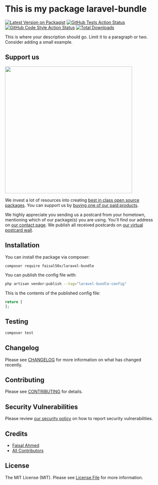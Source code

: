 # This is my package laravel-bundle

[![Latest Version on Packagist](https://img.shields.io/packagist/v/faisal50x/laravel-bundle.svg?style=flat-square)](https://packagist.org/packages/faisal50x/laravel-bundle)
[![GitHub Tests Action Status](https://img.shields.io/github/actions/workflow/status/faisal50x/laravel-bundle/run-tests.yml?branch=main&label=tests&style=flat-square)](https://github.com/faisal50x/laravel-bundle/actions?query=workflow%3Arun-tests+branch%3Amain)
[![GitHub Code Style Action Status](https://img.shields.io/github/actions/workflow/status/faisal50x/laravel-bundle/fix-php-code-style-issues.yml?branch=main&label=code%20style&style=flat-square)](https://github.com/faisal50x/laravel-bundle/actions?query=workflow%3A"Fix+PHP+code+style+issues"+branch%3Amain)
[![Total Downloads](https://img.shields.io/packagist/dt/faisal50x/laravel-bundle.svg?style=flat-square)](https://packagist.org/packages/faisal50x/laravel-bundle)

This is where your description should go. Limit it to a paragraph or two. Consider adding a small example.

## Support us

[<img src="https://github-ads.s3.eu-central-1.amazonaws.com/laravel-bundle.jpg?t=1" width="419px" />](https://spatie.be/github-ad-click/laravel-bundle)

We invest a lot of resources into creating [best in class open source packages](https://spatie.be/open-source). You can support us by [buying one of our paid products](https://spatie.be/open-source/support-us).

We highly appreciate you sending us a postcard from your hometown, mentioning which of our package(s) you are using. You'll find our address on [our contact page](https://spatie.be/about-us). We publish all received postcards on [our virtual postcard wall](https://spatie.be/open-source/postcards).

## Installation

You can install the package via composer:

```bash
composer require faisal50x/laravel-bundle
```

You can publish the config file with:

```bash
php artisan vendor:publish --tag="laravel-bundle-config"
```

This is the contents of the published config file:

```php
return [
];
```


## Testing

```bash
composer test
```

## Changelog

Please see [CHANGELOG](CHANGELOG.md) for more information on what has changed recently.

## Contributing

Please see [CONTRIBUTING](CONTRIBUTING.md) for details.

## Security Vulnerabilities

Please review [our security policy](../../security/policy) on how to report security vulnerabilities.

## Credits

- [Faisal Ahmed](https://github.com/Faisal50x)
- [All Contributors](../../contributors)

## License

The MIT License (MIT). Please see [License File](LICENSE.md) for more information.
